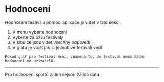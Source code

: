 # Hodnocení

Hodnocení festivalu pomocí aplikace je vidět v této sekci.

1. V menu vyberte hodnocení
2. Vyberte záložku festivaly
3. V tabulce jsou vidět všechny odpovědi
4. V grafu je vidět jak si jednotlivé festivali vedli

`Pokud graf pro festival není, znamená to, že festival nemá žádne hodnocení od uživatelů.`

---

Pro hodnocení sportů zatím nejsou žádná data.

